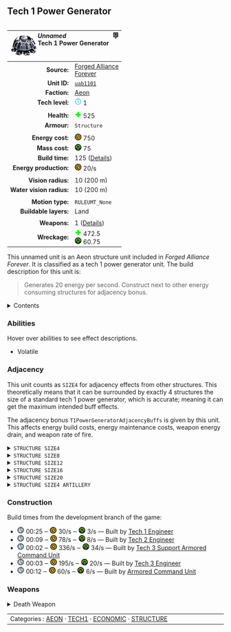 Tech 1 Power Generator
----
<table align="right">
    <thead>
        <tr>
            <th align="left" colspan="2">
                <img align="left" src="icons/units/UAB1101_icon.png" title="The unit icon" /><img align="right" src="icons/strategicicons/icon_structure1_energy_rest.png" title="icon_structure1_energy" /><i>Unnamed</i><br />Tech 1 Power Generator
            </th>
        </tr>
    </thead>
    <tbody>
        <tr>
            <td align="right"><strong>Source:</strong></td>
            <td><a href="Forged Alliance Forever">Forged Alliance<br />Forever</a></td>
        </tr>
        <tr>
            <td align="right"><strong>Unit ID:</strong></td>
            <td><a href="https://github.com/FAForever/fa/D:/faf-development/fa/units/UAB1101/UAB1101_unit.bp"><code>uab1101</code></a></td>
        </tr>
        <tr>
            <td align="right"><strong>Faction:</strong></td>
            <td><a href="_categories.AEON">Aeon</a></td>
        </tr>
        <tr>
            <td align="right"><strong>Tech level:</strong></td>
            <td><img src="icons/T1.png" title="Tech 1" /> 1</td>
        </tr>
        <tr><td align="center" colspan="2"></td></tr>
        <tr>
            <td align="right"><strong>Health:</strong></td>
            <td><img src="icons/health.png" title="Health" /> 525</td>
        </tr>
        <tr>
            <td align="right"><strong>Armour:</strong></td>
            <td><code>Structure</code></td>
        </tr>
        <tr><td align="center" colspan="2"></td></tr>
        <tr>
            <td align="right"><strong>Energy cost:</strong></td>
            <td><img src="icons/energy.png" title="Energy" /> 750</td>
        </tr>
        <tr>
            <td align="right"><strong>Mass cost:</strong></td>
            <td><img src="icons/mass.png" title="Mass" /> 75</td>
        </tr>
        <tr>
            <td align="right"><strong>Build time:</strong></td>
            <td>125 (<a href="#construction">Details</a>)</td>
        </tr>
        <tr>
            <td align="right"><strong>Energy production:</strong></td>
            <td><img src="icons/energy.png" title="Energy" /> 20/s</td>
        </tr>
        <tr><td align="center" colspan="2"></td></tr>
        <tr>
            <td align="right"><strong>Vision radius:</strong></td>
            <td> <span title="0.20 km, 0.12 mi">10 (200 m)</span></td>
        </tr>
        <tr>
            <td align="right"><strong>Water vision radius:</strong></td>
            <td> <span title="0.20 km, 0.12 mi">10 (200 m)</span></td>
        </tr>
        <tr><td align="center" colspan="2"></td></tr>
        <tr>
            <td align="right"><strong>Motion type:</strong></td>
            <td><code>RULEUMT_None</code></td>
        </tr>
        <tr>
            <td align="right"><strong>Buildable layers:</strong></td>
            <td>Land</td>
        </tr>
        <tr><td align="center" colspan="2"></td></tr>
        <tr>
            <td align="right"><strong>Weapons:</strong></td>
            <td>1 (<a href="#weapons">Details</a>)</td>
        </tr>
        <tr>
            <td align="right"><strong>Wreckage:</strong></td>
            <td><img src="icons/health.png" title="Health" /> 472.5<br /><img src="icons/mass.png" title="Mass" /> 60.75</td>
        </tr>
    </tbody>
</table>

This unnamed unit is an Aeon structure unit included in *Forged Alliance Forever*.
It is classified as a tech 1 power generator unit.
The build description for this unit is:

<blockquote>Generates 20 energy per second. Construct next to other energy consuming structures for adjacency bonus.</blockquote>

<details>
<summary>Contents</summary>

1. – <a href="#abilities">Abilities</a>
2. – <a href="#adjacency">Adjacency</a>
3. – <a href="#construction">Construction</a>
4. – <a href="#weapons">Weapons</a>
</details>

### Abilities
Hover over abilities to see effect descriptions.

* <span title="Has a death weapon">Volatile</span>

### Adjacency
This unit counts as `SIZE4` for adjacency effects from other structures. This theoretically means that it can be surrounded by exactly 4 structures the size of a standard tech 1 power generator, which is accurate; meaning it can get the maximum intended buff effects. 

The adjacency bonus `T1PowerGeneratorAdjacencyBuffs` is given by this unit. This affects energy build costs, energy maintenance costs, weapon energy drain, and weapon rate of fire.

<details>
<summary><code>STRUCTURE SIZE4</code></summary>
<p>
    <table>
        <tr>
            <td align="right"><strong>Energy build costs:</strong></td>
            <td>-1⁄16</td>
        </tr>
        <tr>
            <td align="right"><strong>Energy maintenance costs:</strong></td>
            <td>-1⁄16</td>
        </tr>
        <tr>
            <td align="right"><strong>Weapon energy drain:</strong></td>
            <td>-1⁄40</td>
        </tr>
    </table>
</p>
</details>


<details>
<summary><code>STRUCTURE SIZE8</code></summary>
<p>
    <table>
        <tr>
            <td align="right"><strong>Energy build costs:</strong></td>
            <td>-1⁄32</td>
        </tr>
        <tr>
            <td align="right"><strong>Energy maintenance costs:</strong></td>
            <td>-1⁄32</td>
        </tr>
        <tr>
            <td align="right"><strong>Weapon energy drain:</strong></td>
            <td>-1⁄80</td>
        </tr>
        <tr>
            <td align="right"><strong>Weapon rate of fire:</strong></td>
            <td>-1⁄80</td>
        </tr>
    </table>
</p>
</details>


<details>
<summary><code>STRUCTURE SIZE12</code></summary>
<p>
    <table>
        <tr>
            <td align="right"><strong>Energy build costs:</strong></td>
            <td>-13⁄625</td>
        </tr>
        <tr>
            <td align="right"><strong>Energy maintenance costs:</strong></td>
            <td>-13⁄625</td>
        </tr>
        <tr>
            <td align="right"><strong>Weapon energy drain:</strong></td>
            <td>-1⁄120.48</td>
        </tr>
        <tr>
            <td align="right"><strong>Weapon rate of fire:</strong></td>
            <td>-1⁄120.48</td>
        </tr>
    </table>
</p>
</details>


<details>
<summary><code>STRUCTURE SIZE16</code></summary>
<p>
    <table>
        <tr>
            <td align="right"><strong>Energy build costs:</strong></td>
            <td>-1⁄63.98</td>
        </tr>
        <tr>
            <td align="right"><strong>Energy maintenance costs:</strong></td>
            <td>-1⁄63.98</td>
        </tr>
        <tr>
            <td align="right"><strong>Weapon energy drain:</strong></td>
            <td>-1⁄160</td>
        </tr>
        <tr>
            <td align="right"><strong>Weapon rate of fire:</strong></td>
            <td>-1⁄160</td>
        </tr>
    </table>
</p>
</details>


<details>
<summary><code>STRUCTURE SIZE20</code></summary>
<p>
    <table>
        <tr>
            <td align="right"><strong>Energy build costs:</strong></td>
            <td>-1⁄400</td>
        </tr>
        <tr>
            <td align="right"><strong>Energy maintenance costs:</strong></td>
            <td>-1⁄80</td>
        </tr>
        <tr>
            <td align="right"><strong>Weapon energy drain:</strong></td>
            <td>-1⁄200</td>
        </tr>
        <tr>
            <td align="right"><strong>Weapon rate of fire:</strong></td>
            <td>-1⁄200</td>
        </tr>
    </table>
</p>
</details>


<details>
<summary><code>STRUCTURE SIZE4 ARTILLERY</code></summary>
<p>
    <table>
        <tr>
            <td align="right"><strong>Weapon rate of fire:</strong></td>
            <td>-1⁄25</td>
        </tr>
    </table>
</p>
</details>


### Construction
Build times from the development branch of the game:
* <img src="icons/time.png" title="Time" /> 00:25 ‒ <img src="icons/energy.png" title="Energy" /> 30/s ‒ <img src="icons/mass.png" title="Mass" /> 3/s — Built by <a href="UAL0105">Tech 1 Engineer</a>
* <img src="icons/time.png" title="Time" /> 00:09 ‒ <img src="icons/energy.png" title="Energy" /> 78/s ‒ <img src="icons/mass.png" title="Mass" /> 8/s — Built by <a href="UAL0208">Tech 2 Engineer</a>
* <img src="icons/time.png" title="Time" /> 00:02 ‒ <img src="icons/energy.png" title="Energy" /> 336/s ‒ <img src="icons/mass.png" title="Mass" /> 34/s — Built by <a href="UAL0301">Tech 3 Support Armored Command Unit</a>
* <img src="icons/time.png" title="Time" /> 00:03 ‒ <img src="icons/energy.png" title="Energy" /> 195/s ‒ <img src="icons/mass.png" title="Mass" /> 20/s — Built by <a href="UAL0309">Tech 3 Engineer</a>
* <img src="icons/time.png" title="Time" /> 00:12 ‒ <img src="icons/energy.png" title="Energy" /> 60/s ‒ <img src="icons/mass.png" title="Mass" /> 6/s — Built by <a href="UAL0001">Armored Command Unit</a>

### Weapons
<details>
<summary>Death Weapon</summary>
<p>
    <table>
        <tr>
            <td align="right"><strong>Damage:</strong></td>
            <td>250</td>
        </tr>
        <tr>
            <td align="right"><strong>Damage radius:</strong></td>
            <td> <span title="0.04 km, 0.02 mi">2 (40 m)</span></td>
        </tr>
        <tr>
            <td align="right"><strong>Damage type:</strong></td>
            <td><code>DeathExplosion</code></td>
        </tr>
        <tr>
            <td align="right"><strong>Flags:</strong></td>
            <td>Damage friendly</td>
        </tr>
    </table>
</p>
</details>


<table align="center">
<td width="1215px">Categories : 
<a href="_categories.AEON">AEON</a> · 
<a href="_categories.TECH1">TECH1</a> · 
<a href="_categories.ECONOMIC">ECONOMIC</a> · 
<a href="_categories.STRUCTURE">STRUCTURE</a></td>
</table>
